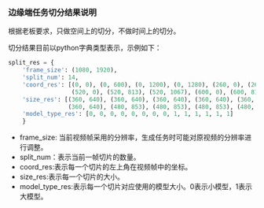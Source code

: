 ### 边缘端任务切分结果说明
根据老板要求，只做空间上的切分，不做时间上的切分。


切分结果目前以python字典类型表示，示例如下：
```python
split_res = {  
    'frame_size': (1080, 1920),
    'split_num': 14,
    'coord_res': [(0, 0), (0, 600), (0, 1200), (0, 1280), (260, 0), (260, 600), (260, 1200), (260, 1280),
                  (520, 0), (520, 813), (520, 1067), (600, 0), (600, 813), (600, 1067)],
    'size_res': [(360, 640), (360, 640), (360, 640), (360, 640), (360, 640), (360, 640), (360, 640),
                 (360, 640), (480, 853), (480, 853), (480, 853), (480, 853), (480, 853), (480, 853)],
    'model_type_res': [0, 0, 0, 0, 0, 0, 0, 0, 1, 1, 1, 1, 1, 1]
    }
```
* frame_size: 当前视频帧采用的分辨率，生成任务时可能对原视频的分辨率进行调整。
* split_num：表示当前一帧切片的数量。
* coord_res:表示每一个切片的左上角在视频帧中的坐标。
* size_res:表示每一个切片的大小。
* model_type_res:表示每一个切片对应使用的模型大小。0表示小模型，1表示大模型。